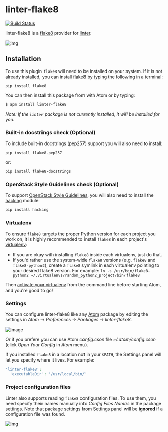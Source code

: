 linter-flake8
=============
[![Build Status](https://travis-ci.org/AtomLinter/linter-flake8.svg)](https://travis-ci.org/AtomLinter/linter-flake8)

linter-flake8 is a [flake8](https://pypi.python.org/pypi/flake8) provider for
[linter](https://github.com/atom-community/linter).

![img](https://cloud.githubusercontent.com/assets/4278113/8768482/52f975c6-2e3f-11e5-87e4-27c8359fd36c.gif)

## Installation
To use this plugin `flake8` will need to be installed on your
system. If it is not already installed, you can install
[flake8](https://pypi.python.org/pypi/flake8) by typing the following in a terminal:
```ShellSession
pip install flake8
```

You can then install this package from with Atom or by typing:
```ShellSession
$ apm install linter-flake8
```
_Note: If the `linter` package is not currently installed, it will be installed
for you._

### Built-in docstrings check (Optional)
To include built-in docstrings (pep257) support you will also need to install:
```ShellSession
pip install flake8-pep257
```
or:
```ShellSession
pip install flake8-docstrings
```

### OpenStack Style Guidelines check (Optional)
To support
[OpenStack Style Guidelines](http://google.github.io/styleguide/pyguide.html),
you will also need to install the
[hacking](https://github.com/openstack-dev/hacking) module:
```
pip install hacking
```

### Virtualenv
To ensure `flake8` targets the proper Python version for each project you work
on, it is highly recommended to install `flake8` in each project's
[virtualenv](https://virtualenv.pypa.io/en/latest/):

* If you are okay with installing `flake8` inside each virtualenv, just do that.
* If you'd rather use the system-wide `flake8` versions (e.g. `flake8` and
  `flake8-python2`), create a `flake8` symlink in each virtualenv pointing to
  your desired flake8 version. For example: `ln -s /usr/bin/flake8-python2 ~/.virtualenvs/random_python2_project/bin/flake8`

Then [activate your virtualenv](https://virtualenv.pypa.io/en/latest/userguide.html#activate-script)
from the command line before starting Atom, and you're good to go!

### Settings
You can configure linter-flake8 like any [Atom](https://atom.io/) package by
editing the settings in *Atom -> Preferences -> Packages -> linter-flake8*.

![image](https://cloud.githubusercontent.com/assets/427137/10375451/758567d2-6dad-11e5-9b5e-3e820f4c3d57.png)

Or if you prefere you can use Atom *config.cson* file *~/.atom/config.cson*
(click *Open Your Config* in *Atom* menu).

If you installed `flake8` in a location not in your `$PATH`, the Settings panel
will let you specify where it lives. For example:

```cson
'linter-flake8':
  'executableDir': '/usr/local/bin/'
```

### Project configuration files
Linter also supports reading `flake8` configuration files. To use them, you need
specify their names manually into *Config Files Names* in the package settings.
Note that package settings from Settings panel will be **ignored** if a
configuration file was found.

![img](https://cloud.githubusercontent.com/assets/4278113/8768510/0d3769f2-2e40-11e5-8e27-d31991973246.png)
